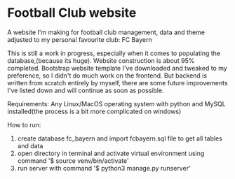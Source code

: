 # Football Club website
 A website I'm making for football club management, data and theme adjusted to my personal favourite club: FC Bayern
 
 This is still a work in progress, especially when it comes to populating the database,(because its huge). Website construction is about 95% completed.
 Bootstrap website template I've downloaded and tweaked to my preference, so I didn't do much work on the frontend.
 But backend is written from scratch entirely by myself, there are some future improvements I've listed down and will continue as soon as possible.
 
 Requirements:
 Any Linux/MacOS operating system with python and MySQL installed(the process is a bit more complicated on windows)
 
 How to run:
 1. create database fc_bayern and import fcbayern.sql file to get all tables and data
 2. open directory in terminal and activate virtual environment using command '$ source venv/bin/activate'
 3. run server with command '$ python3 manage.py runserver'
 
